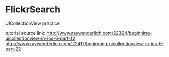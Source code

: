 FlickrSearch
============

UICollectionView practice

tutorial source link: 
http://www.raywenderlich.com/22324/beginning-uicollectionview-in-ios-6-part-12
http://www.raywenderlich.com/22417/beginning-uicollectionview-in-ios-6-part-22
